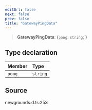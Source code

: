 ```yaml
---
editUrl: false
next: false
prev: false
title: "GatewayPingData"
---
```


> **GatewayPingData**: \{`pong`: `string`;  }

## Type declaration

| Member | Type |
| :------ | :------ |
| `pong` | `string` |

## Source

newgrounds.d.ts:253
